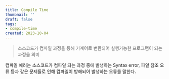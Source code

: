 ```yaml
---
title: Compile Time
thumbnail: ''
draft: false
tags:
- compile-time
created: 2023-10-04
---
```



 > 
 > 소스코드가 컴파일 과정을 통해 기계어로 변환되어 실행가능한 프로그램이 되는 과정을 의미

컴파일 에러는 소스코드가 컴파일 되는 과정 중에 발생하는 Syntax error, 파일 참조 오류 등과 같은 문제들로 인해 컴파일이 방해되어 발생하는 오류를 말한다.
